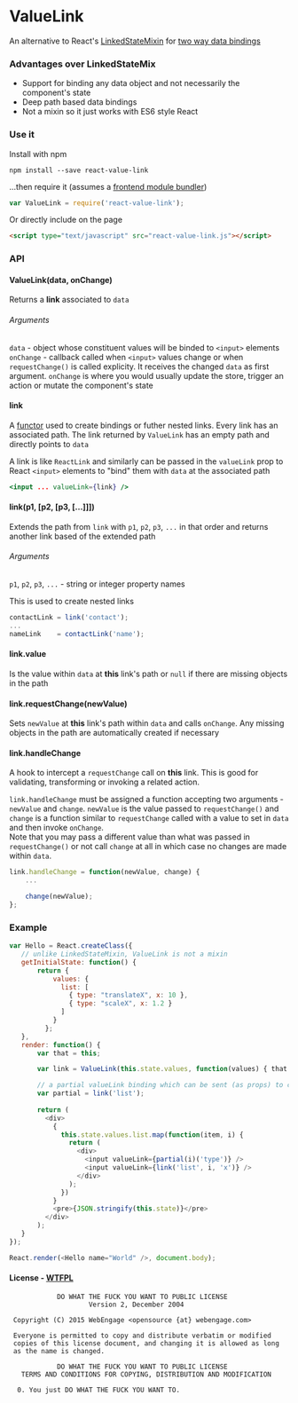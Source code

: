 # ValueLink
An alternative to React's [LinkedStateMixin](https://www.npmjs.com/package/react-addons-linked-state-mixin) for [two way data bindings](https://facebook.github.io/react/docs/two-way-binding-helpers.html)


### Advantages over LinkedStateMix
- Support for binding any data object and not necessarily the component's state
- Deep path based data bindings
- Not a mixin so it just works with ES6 style React


### Use it
Install with npm
```
npm install --save react-value-link
```
...then require it (assumes a [frontend module bundler](http://www.slant.co/topics/3900/~frontend-javascript-module-bundlers))
```js
var ValueLink = require('react-value-link');
```

Or directly include on the page
```html
<script type="text/javascript" src="react-value-link.js"></script>
```

### API
#### ValueLink(data, onChange)
Returns a **link** associated to `data`

###### Arguments
`data` - object whose constituent values will be binded to `<input>` elements  
`onChange` - callback called when `<input>` values change or when `requestChange()` is called explicity. It receives the changed `data` as first argument. 
`onChange` is where you would usually update the store, trigger an action or mutate the component's state

#### link
A [functor](https://en.wikipedia.org/wiki/Function_object#In_JavaScript) used to create bindings or futher nested links. 
Every link has an associated path. The link returned by `ValueLink` has an empty path and directly points to `data`

A link is like `ReactLink` and similarly can be passed in the `valueLink` prop to React `<input>` elements to "bind" them with `data` at the associated path 
```jsx
<input ... valueLink={link} />
```

#### link(p1, [p2, [p3, [...]]])
Extends the path from `link` with `p1`, `p2`, `p3`, `...` in that order and returns another link based of the extended path

###### Arguments
`p1`, `p2`, `p3`, `...` - string or integer property names 

This is used to create nested links
```js
contactLink = link('contact');
...
nameLink    = contactLink('name');
```

#### link.value
Is the value within `data` at **this** link's path or `null` if there are missing objects in the path

#### link.requestChange(newValue)
Sets `newValue` at **this** link's path within `data` and calls `onChange`. 
Any missing objects in the path are automatically created if necessary

#### link.handleChange
A hook to intercept a `requestChange` call on **this** link. This is good for validating, transforming or invoking a related action.

`link.handleChange` must be assigned a function accepting two arguments - `newValue` and `change`. `newValue` is the value passed to `requestChange()` 
and `change` is a function similar to `requestChange` called with a value to set in `data` and then invoke `onChange`.  
Note that you may pass a different value than what was passed in `requestChange()` 
or not call `change` at all in which case no changes are made within `data`.

```js
link.handleChange = function(newValue, change) {
    ...

    change(newValue);
};
```


### Example

```js
var Hello = React.createClass({
   // unlike LinkedStateMixin, ValueLink is not a mixin
   getInitialState: function() {
       return { 
           values: {
             list: [
               { type: "translateX", x: 10 },
               { type: "scaleX", x: 1.2 }
             ]
           }
         };
   },
   render: function() {
       var that = this;

       var link = ValueLink(this.state.values, function(values) { that.setState({values: values}) } );

       // a partial valueLink binding which can be sent (as props) to child components that understand only a sub portion of the data structure
       var partial = link('list');
     
       return (
         <div>
           {
             this.state.values.list.map(function(item, i) {
               return (
                 <div>
                   <input valueLink={partial(i)('type')} />
                   <input valueLink={link('list', i, 'x')} />
                 </div>
               );
             })
           }
           <pre>{JSON.stringify(this.state)}</pre>
         </div>
       );
   }
});

React.render(<Hello name="World" />, document.body);
```

#### License - [WTFPL](http://www.wtfpl.net/)
```
            DO WHAT THE FUCK YOU WANT TO PUBLIC LICENSE
                    Version 2, December 2004

 Copyright (C) 2015 WebEngage <opensource {at} webengage.com>

 Everyone is permitted to copy and distribute verbatim or modified
 copies of this license document, and changing it is allowed as long
 as the name is changed.

            DO WHAT THE FUCK YOU WANT TO PUBLIC LICENSE
   TERMS AND CONDITIONS FOR COPYING, DISTRIBUTION AND MODIFICATION

  0. You just DO WHAT THE FUCK YOU WANT TO.
```
